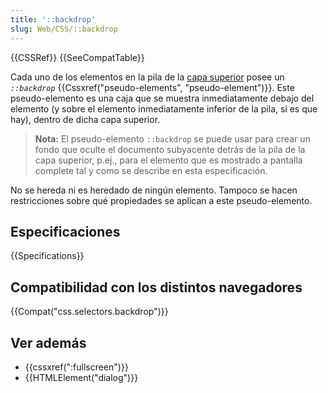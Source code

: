 ```yaml
---
title: '::backdrop'
slug: Web/CSS/::backdrop
---
```


{{CSSRef}} {{SeeCompatTable}}

Cada uno de los elementos en la pila de la [capa superior](https://fullscreen.spec.whatwg.org/#top-layer) posee un _`::backdrop`_ {{Cssxref("pseudo-elements", "pseudo-element")}}. Este pseudo-elemento es una caja que se muestra inmediatamente debajo del elemento (y sobre el elemento inmediatamente inferior de la pila, si es que hay), dentro de dicha capa superior.

> **Nota:** El pseudo-elemento `::backdrop` se puede usar para crear un fondo que oculte el documento subyacente detrás de la pila de la capa superior, p.ej., para el elemento que es mostrado a pantalla complete tal y como se describe en esta especificación.

No se hereda ni es heredado de ningún elemento. Tampoco se hacen restricciones sobre qué propiedades se aplican a este pseudo-elemento.

## Especificaciones

{{Specifications}}

## Compatibilidad con los distintos navegadores

{{Compat("css.selectors.backdrop")}}

## Ver además

- {{cssxref(":fullscreen")}}
- {{HTMLElement("dialog")}}
